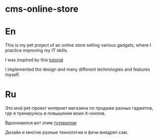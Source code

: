 # cms-online-store

# En

This is my pet project of an online store selling various gadgets, where I practice improving my IT skills.

I was inspired by this <a href='https://www.youtube.com/watch?v=H2GCkRF9eko&list=WL&index=73&ab_channel=UlbiTV'>tutorial</a>

I implemented the design and many different technologies and features myself.

# Ru

Это мой pet-проект интернет магазина по продаже разных гаджетов, где я тренируюсь в повышении моих it-скилов.

Вдохновился вот этим <a href='https://www.youtube.com/watch?v=H2GCkRF9eko&list=WL&index=73&ab_channel=UlbiTV'>туторилом</a>

Дизайн и многие разные технологии и фичи внедрял сам.
